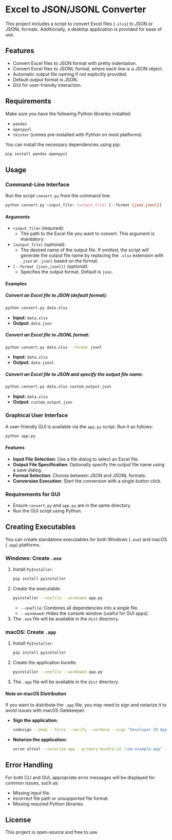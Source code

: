 # Excel to JSON/JSONL Converter

This project includes a script to convert Excel files (`.xlsx`) to JSON or JSONL formats. Additionally, a desktop application is provided for ease of use.

## Features
- Convert Excel files to JSON format with pretty indentation.
- Convert Excel files to JSONL format, where each line is a JSON object.
- Automatic output file naming if not explicitly provided.
- Default output format is JSON.
- GUI for user-friendly interaction.

## Requirements

Make sure you have the following Python libraries installed:

- `pandas`
- `openpyxl`
- `tkinter` (comes pre-installed with Python on most platforms)

You can install the necessary dependencies using pip:

```bash
pip install pandas openpyxl
```

## Usage

### Command-Line Interface

Run the script `convert.py` from the command line:

```bash
python convert.py <input_file> [output_file] [--format {json,jsonl}]
```

#### Arguments
- `<input_file>` (required):
  - The path to the Excel file you want to convert. This argument is mandatory.
- `[output_file]` (optional):
  - The desired name of the output file. If omitted, the script will generate the output file name by replacing the `.xlsx` extension with `.json` or `.jsonl` based on the format.
- `[--format {json,jsonl}]` (optional):
  - Specifies the output format. Default is `json`.

#### Examples

##### Convert an Excel file to JSON (default format):
```bash
python convert.py data.xlsx
```
- **Input:** `data.xlsx`
- **Output:** `data.json`

##### Convert an Excel file to JSONL format:
```bash
python convert.py data.xlsx --format jsonl
```
- **Input:** `data.xlsx`
- **Output:** `data.jsonl`

##### Convert an Excel file to JSON and specify the output file name:
```bash
python convert.py data.xlsx custom_output.json
```
- **Input:** `data.xlsx`
- **Output:** `custom_output.json`

### Graphical User Interface

A user-friendly GUI is available via the `app.py` script. Run it as follows:

```bash
python app.py
```

#### Features
- **Input File Selection**: Use a file dialog to select an Excel file.
- **Output File Specification**: Optionally specify the output file name using a save dialog.
- **Format Selection**: Choose between JSON and JSONL formats.
- **Conversion Execution**: Start the conversion with a single button click.

### Requirements for GUI
- Ensure `convert.py` and `app.py` are in the same directory.
- Run the GUI script using Python.

## Creating Executables

You can create standalone executables for both Windows (`.exe`) and macOS (`.app`) platforms.

### Windows: Create `.exe`
1. Install `PyInstaller`:
   ```bash
   pip install pyinstaller
   ```
2. Create the executable:
   ```bash
   pyinstaller --onefile --windowed app.py
   ```
   - `--onefile`: Combines all dependencies into a single file.
   - `--windowed`: Hides the console window (useful for GUI apps).
3. The `.exe` file will be available in the `dist` directory.

### macOS: Create `.app`
1. Install `PyInstaller`:
   ```bash
   pip install pyinstaller
   ```
2. Create the application bundle:
   ```bash
   pyinstaller --onefile --windowed app.py
   ```
3. The `.app` file will be available in the `dist` directory.

#### Note on macOS Distribution
If you want to distribute the `.app` file, you may need to sign and notarize it to avoid issues with macOS Gatekeeper:
- **Sign the application:**
  ```bash
  codesign --deep --force --verify --verbose --sign "Developer ID Application: Your Name (Team ID)" dist/app.app
  ```
- **Notarize the application:**
  ```bash
  xcrun altool --notarize-app --primary-bundle-id "com.example.app" --username "your_email" --password "your_password" --file dist/app.app
  ```

## Error Handling
For both CLI and GUI, appropriate error messages will be displayed for common issues, such as:
- Missing input file.
- Incorrect file path or unsupported file format.
- Missing required Python libraries.

## License
This project is open-source and free to use.


